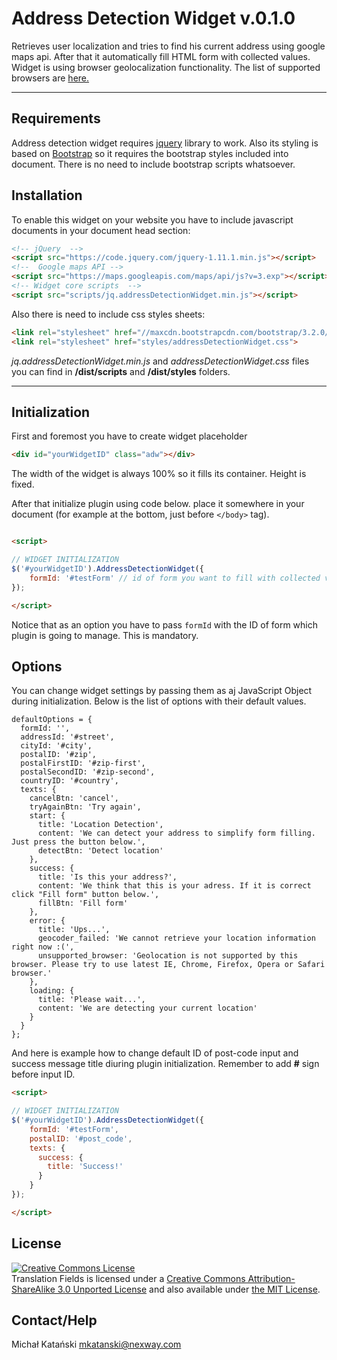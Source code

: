 Address Detection Widget v.0.1.0
===================

Retrieves user localization and tries to find his current address using google maps api. After that it automatically fill HTML form with collected values. Widget is using browser geolocalization functionality. The list of supported browsers are [here.](http://caniuse.com/#feat=geolocation) 

----------

Requirements
-------------

Address detection widget requires [jquery](http://jquery.com/) library to work. Also its styling is based on [Bootstrap](http://getbootstrap.com/) so it requires the bootstrap styles included into document. There is no need to include bootstrap scripts whatsoever. 


Installation
-------------

To enable this widget on your website you have to include javascript documents in your document head section:
 ```html
 <!-- jQuery  -->
 <script src="https://code.jquery.com/jquery-1.11.1.min.js"></script>
 <!--  Google maps API -->
 <script src="https://maps.googleapis.com/maps/api/js?v=3.exp"></script>
 <!-- Widget core scripts  -->
 <script src="scripts/jq.addressDetectionWidget.min.js"></script>
 ```

Also there is need to include css styles sheets:
```html
<link rel="stylesheet" href="//maxcdn.bootstrapcdn.com/bootstrap/3.2.0/css/bootstrap.min.css" >
<link rel="stylesheet" href="styles/addressDetectionWidget.css">
```

*jq.addressDetectionWidget.min.js* and *addressDetectionWidget.css* files you can find in **/dist/scripts** and **/dist/styles** folders.

-----------------

Initialization
-----------

First and foremost you have to create widget placeholder
```html
<div id="yourWidgetID" class="adw"></div>
```

The width of the widget is always 100% so it fills its container. Height is fixed.

After that initialize plugin using code below. place it somewhere in your document (for example at the bottom, just before ```</body>``` tag).
```html

<script>

// WIDGET INITIALIZATION
$('#yourWidgetID').AddressDetectionWidget({
    formId: '#testForm' // id of form you want to fill with collected values
});

</script>

```

Notice that as an option you have to pass ```formId``` with the ID of form which plugin is going to manage. This is mandatory.

Options
------------

You can change widget settings by passing them as aj JavaScript Object during initialization. Below is the list of options with their default values.

```JS
defaultOptions = {
  formId: '',
  addressId: '#street',
  cityId: '#city',
  postalID: '#zip',
  postalFirstID: '#zip-first',
  postalSecondID: '#zip-second',
  countryID: '#country',
  texts: {
    cancelBtn: 'cancel',
    tryAgainBtn: 'Try again',
    start: {
      title: 'Location Detection',
      content: 'We can detect your address to simplify form filling. Just press the button below.',
      detectBtn: 'Detect location'
    },
    success: {
      title: 'Is this your address?',
      content: 'We think that this is your adress. If it is correct click "Fill form" button below.',
      fillBtn: 'Fill form'
    },
    error: {
      title: 'Ups...',
      geocoder_failed: 'We cannot retrieve your location information right now :(',
      unsupported_browser: 'Geolocation is not supported by this browser. Please try to use latest IE, Chrome, Firefox, Opera or Safari browser.'
    },
    loading: {
      title: 'Please wait...',
      content: 'We are detecting your current location'
    }
  }
};
```

And here is example how to change default ID of post-code input and success message title diuring plugin initialization. Remember to add **#** sign before input ID.

```html
<script>

// WIDGET INITIALIZATION
$('#yourWidgetID').AddressDetectionWidget({
    formId: '#testForm',
    postalID: '#post_code',
    texts: {
      success: {
        title: 'Success!'
      }
    }
});

</script>

```

License
--------------

<a rel="license" href="http://creativecommons.org/licenses/by-sa/3.0/"><img alt="Creative Commons License" style="border-width:0" src="http://i.creativecommons.org/l/by-sa/3.0/88x31.png" /></a><br /><span xmlns:dct="http://purl.org/dc/terms/" property="dct:title">Translation Fields</span> is licensed under a <a rel="license" href="http://creativecommons.org/licenses/by-sa/3.0/">Creative Commons Attribution-ShareAlike 3.0 Unported License</a> and also available under [the MIT License](LICENSE.txt).

Contact/Help
-------------

Michał Katański <mkatanski@nexway.com>

